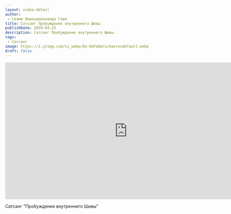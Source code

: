 ```yaml
---
layout: video-detail
author:
 - Свами Вишнудевананда Гири
title: Сатсанг Пробуждение внутреннего Шивы
publishDate: 2019-03-23
description: Сатсанг Пробуждение внутреннего Шивы. 
tags: 
 - Сатсанг
image: https://i.ytimg.com/vi_webp/Em-0aFeQoCo/maxresdefault.webp
draft: false
---
```


<iframe width="790" height="444" src="https://www.youtube.com/embed/Em-0aFeQoCo" frameborder="0" allowfullscreen=""></iframe> 

  Сатсанг "Пробуждение внутреннего Шивы"

  

 